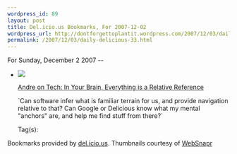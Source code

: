 ```yaml
--- 
wordpress_id: 89
layout: post
title: Del.icio.us Bookmarks, For 2007-12-02
wordpress_url: http://dontforgettoplantit.wordpress.com/2007/12/03/daily-delicious-33/
permalink: /2007/12/03/daily-delicious-33.html
---
```

<p class="daily-delicious-header">For Sunday, December 2 2007 --</p>
<ul class="daily-delicious">
    <li><img src="http://images.websnapr.com/?url=http://earthcode.com/blog/2007/11/in_your_brain_everything_is_a_relative_reference.html"> <p><a href="http://earthcode.com/blog/2007/11/in_your_brain_everything_is_a_relative_reference.html" title="http://earthcode.com/blog/2007/11/in_your_brain_everything_is_a_relative_reference.html">Andre on Tech: In Your Brain, Everything is a Relative Reference</a></p>
<p>`Can software infer what is familiar terrain for us, and provide navigation relative to that? Can Google or Delicious know what my mental &quot;anchors&quot; are, and help me find stuff from there?`</p><div class="daily-delicious-tags">Tag(s): </div></li></ul><p class="daily-delicious-footer">Bookmarks provided by <a href="http://del.icio.us/cyu">del.icio.us</a>.  Thumbnails courtesy of <a href="http://websnapr.com">WebSnapr</a>
